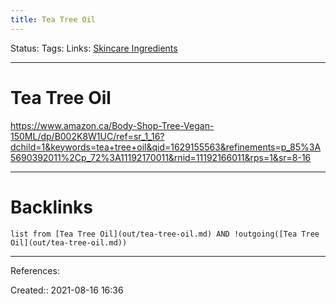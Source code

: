 ```yaml
---
title: Tea Tree Oil
---
```

Status: 
Tags: 
Links: [Skincare Ingredients](out/skincare-ingredients.md)
___
# Tea Tree Oil
https://www.amazon.ca/Body-Shop-Tree-Vegan-150ML/dp/B002K8W1UC/ref=sr_1_16?dchild=1&keywords=tea+tree+oil&qid=1629155563&refinements=p_85%3A5690392011%2Cp_72%3A11192170011&rnid=11192166011&rps=1&sr=8-16
___
# Backlinks
```dataview
list from [Tea Tree Oil](out/tea-tree-oil.md) AND !outgoing([Tea Tree Oil](out/tea-tree-oil.md))
```
___
References:

Created:: 2021-08-16 16:36
